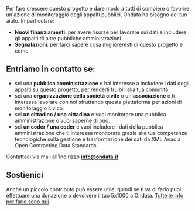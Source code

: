 Per fare crescere questo progetto e dare modo a tutti di compiere o favorire un'azione di monitoraggio degli appalti pubblici, Ondata ha bisogno del tuo aiuto. In particolare:

- **Nuovi finanziamenti**: per avere risorse per lavorare sui dati e includere gli appalti di altre pubbliche amministrazioni.
- **Segnalazioni**: per farci sapere cosa miglioreresti di questo progetto e come.

## Entriamo in contatto se:

- sei una **pubblica amministrazione** e hai interesse a includere i dati degli appalti su questo progetto, per renderli fruibili alla tua comunità.
- sei una **organizzazione della società civile** o un'**associazione** e ti interessa lavorare con noi sfruttando questa piattaforma per azioni di monitoraggio civico.
- sei **un cittadino / una cittadina** e vuoi monitorare una pubblica amministrazione o vuoi saperne di può.
- sei **un coder / una coder** e vuoi includere i dati della pubblica amministrazione che ti interessa monitorare grazie alle tue competenze tecnologiche sulla gestione e trasformazione dei dati da XML Anac a Open Contracting Data Standards.

Contattaci via mail all'indirizzo **info@ondata.it**


## Sostienici

Anche un piccolo contributo può essere utile, quindi se ti va di farlo puoi effettuare una donazione o devolvere il tuo 5x1000 a Ondata. [Tutte le info per farlo sono qui](https://sostieni.ondata.it/i).
